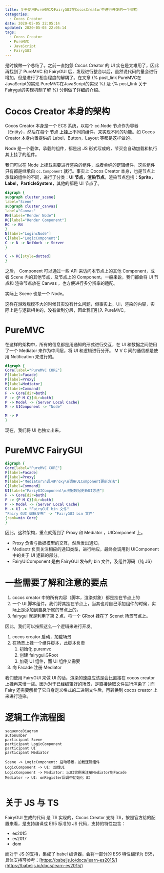```yaml
---
title: 关于使用PureMVC及FairyGUI在CocosCreator中进行开发的一个架构
categories:
  - Cocos Creator
date: 2020-05-05 22:05:14
updated: 2020-05-05 22:05:14
tags:
  - Cocos Creator
  - PureMVC
  - JavaScript
  - FairyGUI
---
```


是时候做一个总结了。之前一直抱怨 Cocos Creator 的 UI 实在是太难用了，因此再找到了 PureMVC 和 FairyGUI 后，发现进行整合以后，虽然说代码的量会进行增加，但是进行了相当程度的解耦了。在文章 {% post_link PureMVC在JavaScript的实现 PureMVC在JavaScript的实现 %} 及 {% post_link 关于Fairygui的实现机制了解 %} 分别做了详细的介绍。

<!--more-->

# Cocos Creator 本身的架构

Cocos Creator 本身是一个 ECS 系统，以每个 cc.Node 节点作为容器（Entity），然后在每个 节点 上挂上不同的组件，来实现不同的功能。如 Cocos Creator 本身内置提供的 Label，Button，Layout 等都是这样做的。

Node 是一个载体，承载的组件，都是出 JS 形式写成的，节买会自动加载和执行其上挂了的组件。

我们可以在 Node 上挂载需要进行渲染的组件，或者单纯的逻辑组件，这些组件只有都是继承自 `cc.Component` 就行。事实上 Cocos Creator 本身，也是节点上承载的组件的不同，进行了分类：**UI 节点，渲染节点**。渲染节点包括：**Sprite，Label，ParticleSystem**，其他的都是 UI 节点了。

```dot
digraph {
subgraph cluster_scene{
label="Scene"
subgraph cluster_canvas{
label="Canvas"
RN[label="Render Node"]
RC[label="Render Component"]
RC -> RN
}
N[label="LogincNode"]
C[label="LogicComponent"]
C -> N -> NetWork -> Server
}

C -> RC[style=dotted]
}
```

之后， Component 可以通过一些 API 来访问本节点上的其他 Component，或者 Scene 内的其他节点，及节点上的 Component。一般来说，我们都会将 UI 节点和 渲染节点放在 Canvas ，也方便进行多分辨率的适配。

实际上 Scene 也是一个 Node。

这样在游戏规模不大的时候其实没有什么问题，但事实上，UI，渲染的内容，实际上是与逻辑相关的，没有做到分层，因此我们引入 PureMVC。

# PureMVC

在这样的架构中，所有的信息都是用通知的形式进行交互，在 UI 和数据之间使用了一个 Mediator 来作为中间层，将 UI 和逻辑进行分开。 M V C 间的通信都是使用 Notification 来进行的。

```dot
digraph {
Core[label="PureMVC CORE"]
F[label=Facade]
P[label=Proxy]
M[label=Mediator]
C[label=Command]
F -> Core[dir=both]
F -> {P M C}[dir=both]
P -> Model -> {Server Local Cache}
M -> UIComponent -> "Node"

M -> P
}
```

现在，我们将 UI 也独立出来。

# PureMVC FairyGUI

```dot
digraph {
Core[label="PureMVC CORE"]
F[label=Facade]
P[label=Proxy]
M[label="Mediator\n调用Proxy\n调用UIComponent更新方法"]
C[label=Command]
UI[label="FariyUIComponent\n根据数据更新UI方法"]
F -> Core[dir=both]
F -> {P M C}[dir=both]
P -> Model -> {Server Local Cache}
M -> UI -> "FairyGUI bin 文件"
"Fairy GUI 编辑发布" -> "FairyGUI bin 文件"
{rank=min Core}
}
```

因此，这种架构，重点就落到了 Proxy 和 Mediator ，UIComponent 上。

- Proxy 负责与数据模型的交互，然后发出通知。
- Mediaotr 负责关注相应的通知类型，进行响应，最终会调用到 UIComponent 中的关于 UI 逻辑的部分。
- FairyUIComponent 是由 FairyGUI 发布的 bin 文件，及组件源码（纯 JS）

# 一些需要了解和注意的要点

1. cocos creator 中的所有内容（脚本，渲染对象）都是挂在节点上的
2. 一个 UI 脚本组件，我们将其挂在节点上，当其也对自己添加组件的时候，实际上是添加到自身所属的节点上的。
3. fairygui 就是利用了第 2 点，将一个 GRoot 挂在了 Scenet 场景节点上。

因此，我们可以按照这么一个逻辑来进行开发。

1. cocos creator 启动，加载场景
2. 在场景上挂一个组件脚本，此脚本负责
   1. 初始化 puremvc
   2. 创建 fairygui.GRoot
   3. 加载 UI 组件，而 UI 组件又需要
3. 向 Facade 注册 Mediator

我们使用 FairyGUI 来做 UI 的话，渲染的速度应该是会比直接在 cocos creator 上挂再来慢一些。因为对于已经编辑好的场景，是直接读取文件进行渲染了；而 Fairy 还需要解析了它自身定义格式的二进制文件后，再转换到 cocos creator 上来进行渲染。

# 逻辑工作流程图

```mermaid
sequenceDiagram
autonumber
participant Scene
participant LogicComponent
participant UI
participant Mediator

Scene -> LogicComponent: 启动场景，加载逻辑组件
LogicComponent -> UI: 加载UI
LogicComponent -> Mediator: 以UI实例来注册Mediator到Facade
Mediator -> UI: onRegister回调中初始化 UI


```

# 关于 JS 与 TS

 FairyGUI 生成的代码 是 TS 实现的，Cocos Creator 支持 TS，按照官方给的配置来看，是支持编译成 ES5 标准的 JS 代码，支持的特性包含： 

 - es2015
 - es2017
 - dom

 而对于 JS 的支持，集成了 babel 编译器，会将一部分的 ES6 特性翻译为 ES5，具体支持可参考：[https://babeljs.io/docs/learn-es2015/](https://babeljs.io/docs/learn-es2015/)
